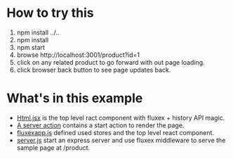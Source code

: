 How to try this
===============

1. npm install ../..
2. npm install
3. npm start
4. browse http://localhost:3001/product?id=1
5. click on any related product to go forward with out page loading.
6. click browser back button to see page updates back.

What's in this example
======================
* <a href="components/Html.jsx">Html.jsx</a> is the top level ract component with fluxex + history API magic.
* <a href="actions/server.js">A server action</a> contains a start action to render the page.
* <a href="fluxexapp.js">fluxexapp.js</a> defined used stores and the top level react component.
* <a href="server.js">server.js</a> start an express server and use fluxex middleware to serve the sample page at /product.

